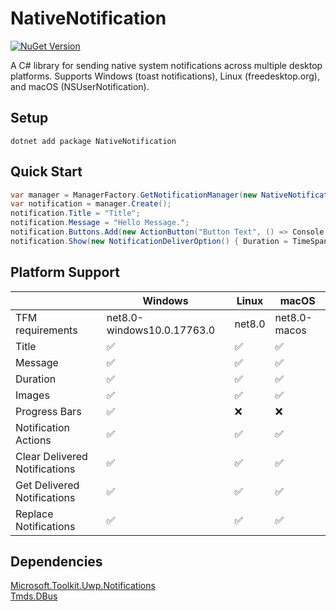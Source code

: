 # NativeNotification
[![NuGet Version](https://img.shields.io/nuget/v/NativeNotification)](https://www.nuget.org/packages/NativeNotification)

A C# library for sending native system notifications across multiple desktop platforms. Supports Windows (toast notifications), Linux (freedesktop.org), and macOS (NSUserNotification).

## Setup

```shell
dotnet add package NativeNotification
```

## Quick Start
```csharp
var manager = ManagerFactory.GetNotificationManager(new NativeNotificationOption() { AppName = "AppName" });
var notification = manager.Create();
notification.Title = "Title";
notification.Message = "Hello Message.";
notification.Buttons.Add(new ActionButton("Button Text", () => Console.WriteLine("button clicked.")));
notification.Show(new NotificationDeliverOption() { Duration = TimeSpan.FromSeconds(10) });
```

## Platform Support

|                               | Windows                    | Linux  | macOS        |
| ----------------------------- | -------------------------- | ------ | ------------ |
| TFM requirements              | net8.0-windows10.0.17763.0 | net8.0 | net8.0-macos |
| Title                         | ✅                          | ✅      | ✅            |
| Message                       | ✅                          | ✅      | ✅            |
| Duration                      | ✅                          | ✅      | ✅            |
| Images                        | ✅                          | ✅      | ✅            |
| Progress Bars                 | ✅                          | ❌️      | ❌️            |
| Notification Actions          | ✅                          | ✅      | ✅            |
| Clear Delivered Notifications | ✅                          | ✅      | ✅            |
| Get Delivered Notifications   | ✅                          | ✅      | ✅            |
| Replace Notifications         | ✅                          | ✅      | ✅            |

## Dependencies

[Microsoft.Toolkit.Uwp.Notifications](https://github.com/CommunityToolkit/WindowsCommunityToolkit/tree/main/Microsoft.Toolkit.Uwp.Notifications)  
[Tmds.DBus](https://github.com/tmds/Tmds.DBus)  